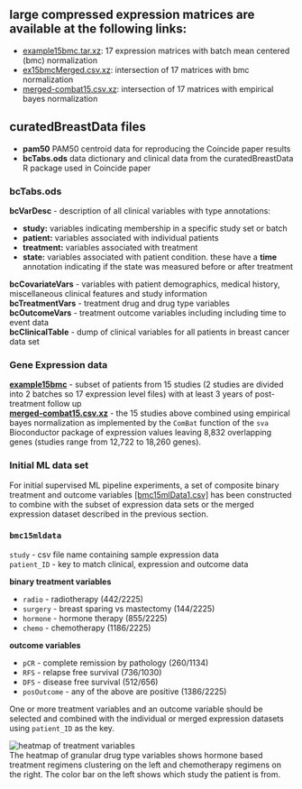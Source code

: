 ## large compressed expression matrices are available at the following links:  
- [example15bmc.tar.xz](https://snet-bio-data.s3.us-west-2.amazonaws.com/example15bmc/example15bmc.tar.xz): 17 expression matrices with batch mean centered (bmc) normalization
- [ex15bmcMerged.csv.xz](https://snet-bio-data.s3-us-west-2.amazonaws.com/example15bmc/ex15bmcMerged.csv.xz): intersection of 17 matrices with bmc normalization
- [merged-combat15.csv.xz](https://snet-bio-data.s3-us-west-2.amazonaws.com/example15bmc/merged-combat15.csv.xz):  intersection of 17 matrices with empirical bayes normalization
## curatedBreastData files
- **pam50** PAM50 centroid data for reproducing the Coincide paper results
- **bcTabs.ods** data dictionary and clinical data from the curatedBreastData R package used in Coincide paper

### bcTabs.ods
**bcVarDesc** -  description of all clinical variables with type annotations:
- **study:**  variables indicating membership in a specific study set or batch
- **patient:**  variables associated with individual patients
- **treatment:**  variables associated with treatment
- **state:**  variables associated with patient condition.  these have a **time** annotation indicating if the state was measured before or after treatment

**bcCovariateVars** - variables with patient demographics, medical history, miscellaneous clinical features and study information  
**bcTreatmentVars** - treatment drug and drug type variables  
**bcOutcomeVars** - treatment outcome variables including including time to event data  
**bcClinicalTable** - dump of clinical variables for all patients in breast cancer data set  

### Gene Expression data
 [**example15bmc**](https://s3.console.aws.amazon.com/s3/buckets/snet-bio-data/example15bmc/example15bmc/?region=us-west-2&tab=overview) - subset of patients from 15 studies (2 studies are divided into 2 batches so 17 expression level files) with at least 3 years of post-treatment follow up  
 [**merged-combat15.csv.xz**](https://snet-bio-data.s3-us-west-2.amazonaws.com/example15bmc/merged-combat15.csv.xz) - the 15 studies above combined using empirical bayes normalization as implemented by the `ComBat` function of the `sva` Bioconductor package of expression values leaving 8,832 overlapping genes (studies range from 12,722 to 18,260 genes).  

### Initial ML data set
For initial supervised ML pipeline experiments, a set of composite binary treatment and outcome variables [[bmc15mlData1.csv]](https://github.com/singnet/cancer/blob/master/data/curatedBreastData/bmc15mldata1.csv) has been constructed to combine with the subset of expression data sets or the merged expression dataset described in the previous section.  
### `bmc15mldata`
`study` - csv file name containing sample expression data  
`patient_ID` - key to match clinical, expression and outcome data  
  
**binary treatment variables**
- `radio` - radiotherapy (442/2225)
- `surgery` - breast sparing vs mastectomy (144/2225)
- `hormone` - hormone therapy (855/2225)
- `chemo` - chemotherapy (1186/2225)
  
**outcome variables**
- `pCR` - complete remission by pathology (260/1134)
- `RFS` - relapse free survival (736/1030)
- `DFS` - disease free survival (512/656)
- `posOutcome` - any of the above are positive (1386/2225)  

One or more treatment variables and an outcome variable should be selected and combined with the individual or merged expression datasets using `patient_ID` as the key.

![heatmap of treatment variables](../../plots/bmc15txHeatmap3.png)  
The heatmap of granular drug type variables shows hormone based treatment regimens clustering on the left and chemotherapy regimens on the right.  The color bar on the left shows which study the patient is from.
